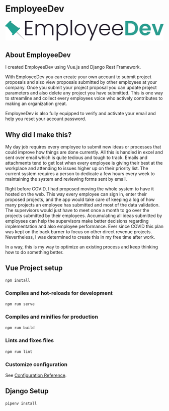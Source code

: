 # EmployeeDev

![logo](./src/assets/images/EmployeeDev%20Logo.svg)

## About EmployeeDev
I created EmployeeDev using Vue.js and Django Rest Framework. 

With EmployeeDev you can create your own account to submit project proposals and also view proposals submitted by other employees at your company. Once you submit your project proposal you can update project parameters and also delete any project you have submitted. This is one way to streamline and collect every employees voice who actively contributes to making an organization great. 

EmployeeDev is also fully equipped to verify and activate your email and help you reset your account password.

## Why did I make this?
My day job requires every employee to submit new ideas or processes that could improve how things are done currently. All this is handled in excel and sent over email which is quite tedious and tough to track. Emails and attachments tend to get lost when every employee is giving their best at the workplace and attending to issues higher up on their priority list. The current system requires a person to dedicate a few hours every week to maintaining the system and reviewing forms sent by email.

Right before COVID, I had proposed moving the whole system to have it hosted on the web. This way every employee can sign in, enter their proposed projects, and the app would take care of keeping a log of how many projects an employee has submitted and most of the data validation. The supervisors would just have to meet once a month to go over the projects submitted by their employees. Accumulating all ideas submitted by employees can help the supervisors make better decisions regarding implementation and also employee performance. Ever since COVID this plan was kept on the back burner to focus on other direct revenue projects. Nevertheless, I was determined to create this in my free time after work. 

In a way, this is my way to optimize an existing process and keep thinking how to do something better.

## Vue Project setup
```
npm install
```

### Compiles and hot-reloads for development
```
npm run serve
```

### Compiles and minifies for production
```
npm run build
```

### Lints and fixes files
```
npm run lint
```

### Customize configuration
See [Configuration Reference](https://cli.vuejs.org/config/).

## Django Setup
```
pipenv install
```

